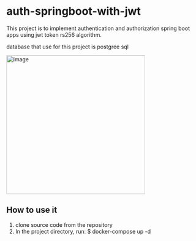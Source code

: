 # auth-springboot-with-jwt
This project is to implement authentication and authorization spring boot apps using jwt token rs256 algorithm.

database that use for this project is postgree sql

<img width="362" alt="image" src="https://user-images.githubusercontent.com/17265754/233822458-89bde5d9-208a-4cee-bafa-b617f5101bf6.png">


## How to use it

1. clone source code from the repository
2. In the project directory, run:   $ docker-compose up -d
